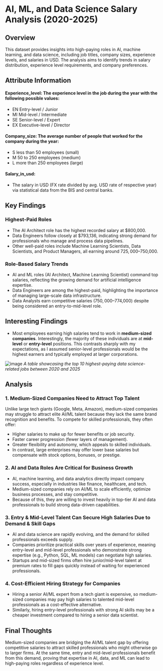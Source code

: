 # AI, ML, and Data Science Salary Analysis (2020-2025)

## Overview
This dataset provides insights into high-paying roles in AI, machine learning, and data science, including job titles, company sizes, experience levels, and salaries in USD. The analysis aims to identify trends in salary distribution, experience level requirements, and company preferences.

## Attribute Information
#### Experience_level: The experience level in the job during the year with the following possible values:
- EN Entry-level / Junior
- MI Mid-level / Intermediate
- SE Senior-level / Expert
- EX Executive-level / Director

#### Company_size: The average number of people that worked for the company during the year:
- S less than 50 employees (small)
- M 50 to 250 employees (medium)
- L more than 250 employees (large)

#### Salary_in_usd: 
- The salary in USD (FX rate divided by avg. USD rate of respective year) via statistical data from the BIS and central banks.

## Key Findings

### Highest-Paid Roles
- The AI Architect role has the highest recorded salary at $800,000.
- Data Engineers follow closely at $793,136, indicating strong demand for professionals who manage and process data pipelines.
- Other well-paid roles include Machine Learning Scientists, Data Scientists, and Product Managers, all earning around $725,000–$750,000.

### Role-Based Salary Trends
- AI and ML roles (AI Architect, Machine Learning Scientist) command top salaries, reflecting the growing demand for artificial intelligence expertise.
- Data Engineers are among the highest-paid, highlighting the importance of managing large-scale data infrastructure.
- Data Analysts earn competitive salaries ($750,000–$774,000) despite being considered an entry-to-mid-level role.

## Interesting Findings
- Most employees earning high salaries tend to work in **medium-sized companies**. Interestingly, the majority of these individuals are at **mid-level** or **entry-level** positions. This contrasts sharply with my expectations, as I assumed senior-level professionals would be the highest earners and typically employed at larger corporations.

![image](https://github.com/user-attachments/assets/afab32f5-45fa-4c58-9a66-1d2107b2155f)
*A table showcasing the top 10 highest-paying data science-related jobs between 2020 and 2025*

## Analysis
### 1. Medium-Sized Companies Need to Attract Top Talent
Unlike large tech giants (Google, Meta, Amazon), medium-sized companies may struggle to attract elite AI/ML talent because they lack the same brand recognition and benefits. To compete for skilled professionals, they often offer:
- Higher salaries to make up for fewer benefits or job security.
- Faster career progression (fewer layers of management).
- Greater flexibility and autonomy, which appeals to skilled individuals.
- In contrast, large enterprises may offer lower base salaries but compensate with stock options, bonuses, or prestige.

### 2. AI and Data Roles Are Critical for Business Growth
- AI, machine learning, and data analytics directly impact company success, especially in industries like finance, healthcare, and tech.
- Medium-sized companies rely on AI/ML to scale efficiently, optimize business processes, and stay competitive.
- Because of this, they are willing to invest heavily in top-tier AI and data professionals to build strong data-driven capabilities.

### 3. Entry & Mid-Level Talent Can Secure High Salaries Due to Demand & Skill Gaps
- AI and data science are rapidly evolving, and the demand for skilled professionals exceeds supply.
- Companies prioritize practical skills over years of experience, meaning entry-level and mid-level professionals who demonstrate strong expertise (e.g., Python, SQL, ML models) can negotiate high salaries.
- Startups and mid-sized firms often hire junior/mid-level talent at premium rates to fill gaps quickly instead of waiting for experienced professionals.

### 4. Cost-Efficient Hiring Strategy for Companies
- Hiring a senior AI/ML expert from a tech giant is expensive, so medium-sized companies may pay high salaries to talented mid-level professionals as a cost-effective alternative.
- Similarly, hiring entry-level professionals with strong AI skills may be a cheaper investment compared to hiring a senior data scientist.

## Final Thoughts
Medium-sized companies are bridging the AI/ML talent gap by offering competitive salaries to attract skilled professionals who might otherwise go to larger firms. At the same time, entry and mid-level professionals benefit from this demand, proving that expertise in AI, data, and ML can lead to high-paying roles regardless of experience level.



